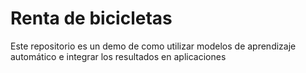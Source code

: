 # Renta de bicicletas
 Este repositorio es un demo de como utilizar modelos de aprendizaje automático e integrar los resultados en aplicaciones
